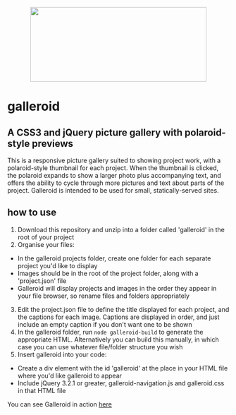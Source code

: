 <p align="center">
  <img width="400" height="169,64 " src="https://user-images.githubusercontent.com/40801473/43268704-3a1be308-90e9-11e8-8642-803d47c21335.png">
</p>


# galleroid
## A CSS3 and jQuery picture gallery with polaroid-style previews

This is a responsive picture gallery suited to showing project work, with a polaroid-style thumbnail for each project. When the thumbnail is clicked, the polaroid expands to show a larger photo plus accompanying text, and offers the ability to cycle through more pictures and text about parts of the project. Galleroid is intended to be used for small, statically-served sites.

## how to use
1. Download this repository and unzip into a folder called 'galleroid' in the root of your project
2. Organise your files:
  * In the galleroid projects folder, create one folder for each separate project you'd like to display
  * Images should be in the root of the project folder, along with a 'project.json' file
  * Galleroid will display projects and images in the order they appear in your file browser, so rename files and folders appropriately
3. Edit the project.json file to define the title displayed for each project, and the captions for each image. Captions are displayed in order, and just include an empty caption if you don't want one to be shown
4. In the galleroid folder, run `node galleroid-build` to generate the appropriate HTML. Alternatively you can build this manually, in which case you can use whatever file/folder structure you wish
4. Insert galleroid into your code:
  * Create a div element with the id 'galleroid' at the place in your HTML file where you'd like galleroid to appear
  * Include jQuery 3.2.1 or greater, galleroid-navigation.js and galleroid.css in that HTML file

You can see Galleroid in action [here](http://www.galleroid.feargusbrickley.com)
